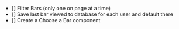 - [] Filter Bars (only one on page at a time)
- [] Save last bar viewed to database for each user and default there
- [] Create a Choose a Bar component